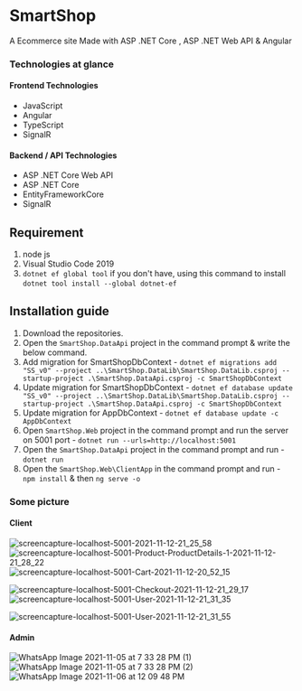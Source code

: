 # SmartShop
A Ecommerce site  Made with ASP .NET Core , ASP .NET Web API & Angular

### Technologies at glance
#### Frontend Technologies
- JavaScript
- Angular
- TypeScript
- SignalR

#### Backend / API Technologies
- ASP .NET Core Web API
- ASP .NET Core
- EntityFrameworkCore
- SignalR


## Requirement
1. node js
2. Visual Studio Code 2019
3. `dotnet ef global tool` if you don't have, using this command to install `dotnet tool install --global dotnet-ef`

## Installation guide
1. Download the repositories.
2. Open the `SmartShop.DataApi` project in the command prompt & write the below command.
3. Add  migration for SmartShopDbContext - `dotnet ef migrations add "SS_v0" --project ..\SmartShop.DataLib\SmartShop.DataLib.csproj --startup-project .\SmartShop.DataApi.csproj -c SmartShopDbContext`
4. Update migration for SmartShopDbContext - `dotnet ef database update "SS_v0" --project ..\SmartShop.DataLib\SmartShop.DataLib.csproj --startup-project .\SmartShop.DataApi.csproj -c SmartShopDbContext`
5. Update migration for AppDbContext - `dotnet ef database update -c AppDbContext `
6. Open `SmartShop.Web` project in the command prompt and run the server on 5001 port - `dotnet run --urls=http://localhost:5001`
6. Open the `SmartShop.DataApi` project in the command prompt and run - `dotnet run`
7. Open the `SmartShop.Web\ClientApp`  in the command prompt and run - `npm install` & then `ng serve -o`

### Some picture
#### Client
![screencapture-localhost-5001-2021-11-12-21_25_58](https://user-images.githubusercontent.com/18288587/141492536-17b0263a-873b-41e8-b2ed-1b8b2a4d4124.png)
![screencapture-localhost-5001-Product-ProductDetails-1-2021-11-12-21_28_22](https://user-images.githubusercontent.com/18288587/141507410-d1042d31-c6e0-4613-9b79-ccb30d2ff96d.png)
![screencapture-localhost-5001-Cart-2021-11-12-20_52_15](https://user-images.githubusercontent.com/18288587/141507528-103ebcf4-2475-4637-9079-71c367c9ae11.png)

![screencapture-localhost-5001-Checkout-2021-11-12-21_29_17](https://user-images.githubusercontent.com/18288587/141507573-d7b67581-849d-44dc-94a4-76ed733d510a.png)
![screencapture-localhost-5001-User-2021-11-12-21_31_35](https://user-images.githubusercontent.com/18288587/141507603-caad1d99-8c20-4026-8b0b-70a089b9ff33.png)

![screencapture-localhost-5001-User-2021-11-12-21_31_55](https://user-images.githubusercontent.com/18288587/141507624-ffa4a5fc-df13-47eb-8176-0e89b1f2bf06.png)

#### Admin

![WhatsApp Image 2021-11-05 at 7 33 28 PM (1)](https://user-images.githubusercontent.com/18288587/140632944-915ced62-0684-45ed-bdf9-272bc19558f4.jpeg)
![WhatsApp Image 2021-11-05 at 7 33 28 PM (2)](https://user-images.githubusercontent.com/18288587/140632952-4dde4a95-c1ca-4781-b2bd-7684141d2bb0.jpeg)
![WhatsApp Image 2021-11-06 at 12 09 48 PM](https://user-images.githubusercontent.com/18288587/140632956-a04dbfaa-5ffa-4357-8c9d-41e732fcd741.jpeg)



